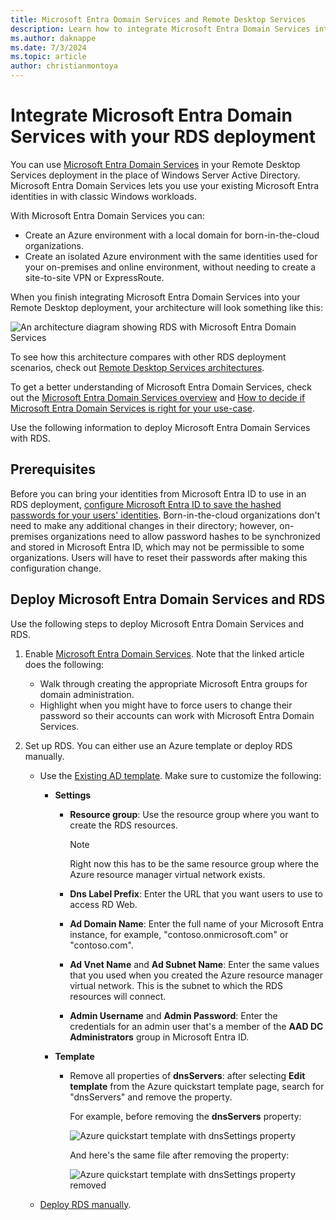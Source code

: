 ```yaml
---
title: Microsoft Entra Domain Services and Remote Desktop Services
description: Learn how to integrate Microsoft Entra Domain Services into your RDS deployment.
ms.author: daknappe
ms.date: 7/3/2024
ms.topic: article
author: christianmontoya
---
```

# Integrate Microsoft Entra Domain Services with your RDS deployment

You can use [Microsoft Entra Domain Services](/azure/active-directory-domain-services/active-directory-ds-overview) in your Remote Desktop Services deployment in the place of Windows Server Active Directory. Microsoft Entra Domain Services lets you use your existing Microsoft Entra identities in with classic Windows workloads.

With Microsoft Entra Domain Services you can:
- Create an Azure environment with a local domain for born-in-the-cloud organizations.
- Create an isolated Azure environment with the same identities used for your on-premises and online environment, without needing to create a site-to-site VPN or ExpressRoute.

When you finish integrating Microsoft Entra Domain Services into your Remote Desktop deployment, your architecture will look something like this:

![An architecture diagram showing RDS with Microsoft Entra Domain Services](media/aadds-rds.png)

To see how this architecture compares with other RDS deployment scenarios, check out [Remote Desktop Services architectures](desktop-hosting-logical-architecture.md).

To get a better understanding of Microsoft Entra Domain Services, check out the [Microsoft Entra Domain Services overview](/azure/active-directory-domain-services/active-directory-ds-overview) and [How to decide if Microsoft Entra Domain Services is right for your use-case](/azure/active-directory-domain-services/active-directory-ds-comparison).

Use the following information to deploy Microsoft Entra Domain Services with RDS.

## Prerequisites

Before you can bring your identities from Microsoft Entra ID to use in an RDS deployment, [configure Microsoft Entra ID to save the hashed passwords for your users' identities](/azure/active-directory-domain-services/active-directory-ds-getting-started-password-sync). Born-in-the-cloud organizations don't need to make any additional changes in their directory; however, on-premises organizations need to allow password hashes to be synchronized and stored in Microsoft Entra ID, which may not be permissible to some organizations. Users will have to reset their passwords after making this configuration change.

<a name='deploy-azure-ad-ds-and-rds'></a>

## Deploy Microsoft Entra Domain Services and RDS
Use the following steps to deploy Microsoft Entra Domain Services and RDS.

1. Enable [Microsoft Entra Domain Services](/azure/active-directory-domain-services/active-directory-ds-getting-started). Note that the linked article does the following:
   - Walk through creating the appropriate Microsoft Entra groups for domain administration.
   - Highlight when you might have to force users to change their password so their accounts can work with Microsoft Entra Domain Services.

2. Set up RDS. You can either use an Azure template or deploy RDS manually.
   - Use the [Existing AD template](https://azure.microsoft.com/resources/templates/rds-deployment-existing-ad/). Make sure to customize the following:

     - **Settings**
       - **Resource group**: Use the resource group where you want to create the RDS resources.
         > [!NOTE]
         > Right now this has to be the same resource group where the Azure resource manager virtual network exists.

       - **Dns Label Prefix**: Enter the URL that you want users to use to access RD Web.
       - **Ad Domain Name**: Enter the full name of your Microsoft Entra instance, for example, "contoso.onmicrosoft.com" or "contoso.com".
       - **Ad Vnet Name** and **Ad Subnet Name**: Enter the same values that you used when you created the Azure resource manager virtual network. This is the subnet to which the RDS resources will connect.
       - **Admin Username** and **Admin Password**: Enter the credentials for an admin user that's a member of the **AAD DC Administrators** group in Microsoft Entra ID.

     - **Template**
        - Remove all properties of **dnsServers**: after selecting **Edit template** from the Azure quickstart template page, search for "dnsServers" and remove the property.

           For example, before removing the **dnsServers** property:

           ![Azure quickstart template with dnsSettings property](media/rds-remove-dnssettings-before.png)

           And here's the same file after removing the property:

           ![Azure quickstart template with dnsSettings property removed](media/rds-remove-dnssettings-after.png)

   - [Deploy RDS manually](rds-deploy-infrastructure.md).
